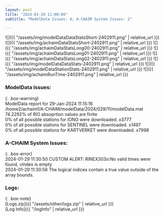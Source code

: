 ```yaml
---
layout: post
title: "2024-01-29 11:00:00"
subtitle: "ModelData Issues: 4; A-CHAIM System Issues: 2"

---
```


![]({{ "/assets/img/modelDataDataStatsShort-2402911.png" | relative_url }})
![]({{ "/assets/img/achaimDataStatsShort-2402911.png" | relative_url }})
![]({{ "/assets/img/achaimDataStatsLong00-2402911.png" | relative_url }})
![]({{ "/assets/img/achaimDataStatsLong01-2402911.png" | relative_url }})
![]({{ "/assets/img/achaimDataStatsLong02-2402911.png" | relative_url }})
![]({{ "/assets/img/modelDataDataStats-2402911.png" | relative_url }})
![]({{ "/assets/img/modelDataStationStats-2402911.png" | relative_url }})
![]({{ "/assets/img/achaimRunTime-2402911.png" | relative_url }})


### ModelData Issues:  
  
{: .box-warning}  
 ModelData report for 29-Jan-2024 11:15:16   
 /home2/achaim1/A-CHAIM/modelData/2024/029/11/modelData.mat   
 74.2292% of RIO absoprtion values are finite   
 0% of all possible stations for IONO were downloaded. x3777   
 0% of all possible stations for SENTINEL were downloaded. x1497   
 0% of all possible stations for KARTVERKET were downloaded. x7998   
  
### A-CHAIM System Issues:  
  
{: .box-error}  
2024-01-29 11:30:50 CUSTOM ALERT: RINEX303o:No valid times were found, vIndex is empty  
2024-01-29 11:30:56 The logical indices contain a true value outside of the array bounds.  

### Logs:  
  
{: .box-note}  
[Logs.zip]({{ "/assets/other/logs.zip" | relative_url }})  
[Log Info]({{ "/logInfo" | relative_url }})  
